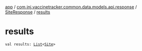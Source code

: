 [app](../../index.md) / [com.jnj.vaccinetracker.common.data.models.api.response](../index.md) / [SiteResponse](index.md) / [results](./results.md)

# results

`val results: `[`List`](https://kotlinlang.org/api/latest/jvm/stdlib/kotlin.collections/-list/index.html)`<`[`Site`](../-site/index.md)`>`